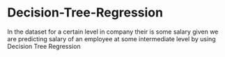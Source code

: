 # Decision-Tree-Regression
In the dataset for a certain level in company their is some salary given we are predicting salary of an employee at some intermediate level by using Decision Tree Regression
